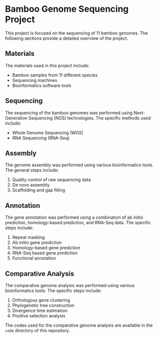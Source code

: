# Bamboo Genome Sequencing Project

This project is focused on the sequencing of 11 bamboo genomes. The following sections provide a detailed overview of the project.

## Materials

The materials used in this project include:

- Bamboo samples from 11 different species
- Sequencing machines
- Bioinformatics software tools

## Sequencing

The sequencing of the bamboo genomes was performed using Next-Generation Sequencing (NGS) technologies. The specific methods used include:

- Whole Genome Sequencing (WGS)
- RNA Sequencing (RNA-Seq)

## Assembly

The genome assembly was performed using various bioinformatics tools. The general steps include:

1. Quality control of raw sequencing data
2. De novo assembly
3. Scaffolding and gap filling

## Annotation

The gene annotation was performed using a combination of ab initio prediction, homology-based prediction, and RNA-Seq data. The specific steps include:

1. Repeat masking
2. Ab initio gene prediction
3. Homology-based gene prediction
4. RNA-Seq based gene prediction
5. Functional annotation

## Comparative Analysis

The comparative genome analysis was performed using various bioinformatics tools. The specific steps include:

1. Orthologous gene clustering
2. Phylogenetic tree construction
3. Divergence time estimation
4. Positive selection analysis

The codes used for the comparative genome analysis are available in the `code` directory of this repository.
